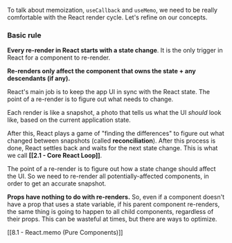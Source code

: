 To talk about memoization, `useCallback` and `useMemo`, we need to be really comfortable with the React render cycle. Let's refine on our concepts.

### Basic rule

**Every re-render in React starts with a state change**. It is the only trigger in React for a component to re-render.

**Re-renders only affect the component that owns the state + any descendants (if any).**

React's main job is to keep the app UI in sync with the React state. The point of a re-render is to figure out what needs to change.

Each render is like a snapshot, a photo that tells us what the UI *should* look like, based on the current application state.

After this, React plays a game of "finding the differences" to figure out what changed between snapshots (called **reconciliation**). After this process is done, React settles back and waits for the next state change. This is what we call **[[2.1 - Core React Loop]]**.

The point of a re-render is to figure out how a state change should affect the UI. So we need to re-render all potentially-affected components, in order to get an accurate snapshot.

**Props have nothing to do with re-renders.** So, even if a component doesn't have a prop that uses a state variable, if his parent component re-renders, the same thing is going to happen to all child components, regardless of their props. This can be wasteful at times, but there are ways to optimize.

[[8.1 - React.memo (Pure Components)]]